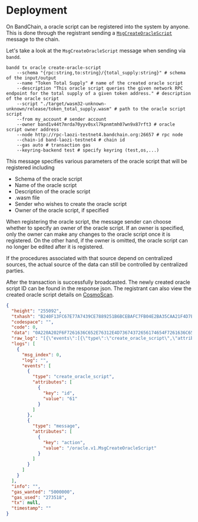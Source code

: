 <!--
order: 3
-->

# Deployment

On BandChain, a oracle script can be registered into the system by anyone. This is done through the registrant sending
a [`MsgCreateOracleScript`](/whitepaper/protocol-messages.html#msgcreateoraclescript) message to the chain.

Let's take a look at the `MsgCreateOracleScript` message when sending via `bandd`.

```shell
bandd tx oracle create-oracle-script
    --schema "{rpc:string,to:string}/{total_supply:string}" # schema of the input/output
    --name "Token Total Supply" # name of the created oracle script
    --description "This oracle script queries the given network RPC endpoint for the total supply of a given token address." # description of the oracle script
    --script "./target/wasm32-unknown-unknown/release/token_total_supply.wasm" # path to the oracle script script
    --from my_account # sender account
    --owner band1v44t7mrda70yyv0sxl7kpnmtmh07wn9x87rft3 # oracle script owner address
    --node http://rpc-laozi-testnet4.bandchain.org:26657 # rpc node
    --chain-id band-laozi-testnet4 # chain id
    --gas auto # transaction gas
    --keyring-backend test # specify keyring (test,os,...)
```

This message specifies various parameters of the oracle script that will be registered including

- Schema of the oracle script
- Name of the oracle script
- Description of the oracle script
- .wasm file
- Sender who wishes to create the oracle script
- Owner of the oracle script, if specified

When registering the oracle script, the message sender can choose whether to specify an owner of the oracle script.
If an owner is specified, only the owner can make any changes to the oracle script once it is registered.
On the other hand, if the owner is
omitted, the oracle script can no longer be edited after it is registered.

If the procedures associated with that source depend on centralized sources, the actual source of the data can still be
controlled by centralized parties.

After the transaction is successfully broadcasted. The newly created oracle script ID can be found in the response json.
The registrant can also view the created oracle script details on [CosmoScan](https://cosmoscan.io/oracle-scripts/).

```json
{
  "height": "255092",
  "txhash": "B240F13FC67E77A7439CE7889251B6BCEBAFC7FB04E2BA35CAA21F4D7EE79C41",
  "codespace": "",
  "code": 0,
  "data": "0A220A202F6F7261636C652E76312E4D73674372656174654F7261636C65536372697074",
  "raw_log": "[{\"events\":[{\"type\":\"create_oracle_script\",\"attributes\":[{\"key\":\"id\",\"value\":\"61\"}]},{\"type\":\"message\",\"attributes\":[{\"key\":\"action\",\"value\":\"/oracle.v1.MsgCreateOracleScript\"}]}]}]",
  "logs": [
    {
      "msg_index": 0,
      "log": "",
      "events": [
        {
          "type": "create_oracle_script",
          "attributes": [
            {
              "key": "id",
              "value": "61"
            }
          ]
        },
        {
          "type": "message",
          "attributes": [
            {
              "key": "action",
              "value": "/oracle.v1.MsgCreateOracleScript"
            }
          ]
        }
      ]
    }
  ],
  "info": "",
  "gas_wanted": "5000000",
  "gas_used": "273518",
  "tx": null,
  "timestamp": ""
}
```
